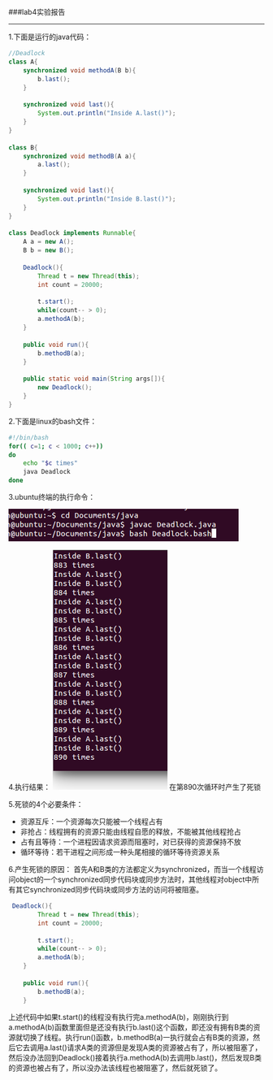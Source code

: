 ###lab4实验报告

----------

1.下面是运行的java代码：

``` java
//Deadlock
class A{
    synchronized void methodA(B b){
        b.last();
    }
    
    synchronized void last(){
        System.out.println("Inside A.last()");
    }
}

class B{
    synchronized void methodB(A a){
        a.last();
    }
    
    synchronized void last(){
        System.out.println("Inside B.last()");
    }
}

class Deadlock implements Runnable{
    A a = new A();
    B b = new B();

    Deadlock(){
        Thread t = new Thread(this);
        int count = 20000;
        
        t.start();
        while(count-- > 0);
        a.methodA(b);
    }

    public void run(){
        b.methodB(a);
    }

    public static void main(String args[]){
        new Deadlock();
    }
}
```
2.下面是linux的bash文件：
``` bash
#!/bin/bash
for(( c=1; c < 1000; c++))
do
	echo "$c times"
	java Deadlock
done
```
3.ubuntu终端的执行命令：

![a](https://github.com/Fuyi-Huang/ES2016_14353091/blob/master/lab4/terminal.png?raw=true)


4.执行结果：
![a](https://github.com/Fuyi-Huang/ES2016_14353091/blob/master/lab4/Deadlock.png?raw=true)
在第890次循环时产生了死锁

5.死锁的4个必要条件：
- 资源互斥：一个资源每次只能被一个线程占有
- 非抢占：线程拥有的资源只能由线程自愿的释放，不能被其他线程抢占
- 占有且等待：一个进程因请求资源而阻塞时，对已获得的资源保持不放
- 循环等待：若干进程之间形成一种头尾相接的循环等待资源关系

6.产生死锁的原因：
首先A和B类的方法都定义为synchronized，而当一个线程访问object的一个synchronized同步代码块或同步方法时，其他线程对object中所有其它synchronized同步代码块或同步方法的访问将被阻塞。
``` java
 Deadlock(){
        Thread t = new Thread(this);
        int count = 20000;

		t.start();
        while(count-- > 0);
        a.methodA(b);
    }

    public void run(){
        b.methodB(a);
    }
```
上述代码中如果t.start()的线程没有执行完a.methodA(b)，刚刚执行到a.methodA(b)函数里面但是还没有执行b.last()这个函数，即还没有拥有B类的资源就切换了线程。执行run()函数，b.methodB(a)一执行就会占有B类的资源，然后它去调用a.last()请求A类的资源但是发现A类的资源被占有了，所以被阻塞了，然后没办法回到Deadlock()接着执行a.methodA(b)去调用b.last()，然后发现B类的资源也被占有了，所以没办法该线程也被阻塞了，然后就死锁了。
